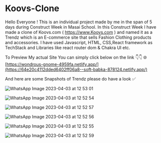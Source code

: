 # Koovs-Clone


Hello Everyone ! This is an individual project made by me in the span of 5 days during Construct Week in Masai School. In this Construct Week I have made a clone of Koovs.com ( https://www.Koovs.com ) and named it as a Trendz which is an E-commerce site that sells Fashion Clothing products and accessories. I have used Javascript, HTML, CSS,React framework as TechStack and Libraries like react router dom & Chakra UI etc.

To Preview My actual Site You can simply click below on the link 👇👇 🌐 [https://wondrous-gnome-4959fa.netlify.app/](https://64e20c4112dded6402ff06a8--soft-babka-878124.netlify.app/)

And here are some Snapshots of Trendz please do have a look ✅

![WhatsApp Image 2023-04-03 at 12 53 01](https://user-images.githubusercontent.com/119415006/229442546-04494898-9656-465e-8820-db6fcee04a06.jpg)


![WhatsApp Image 2023-04-03 at 12 52 54](https://user-images.githubusercontent.com/119415006/229442733-f3ec0e66-ae29-4058-b8d1-8ce3afe9e78a.jpg)


![WhatsApp Image 2023-04-03 at 12 52 57](https://user-images.githubusercontent.com/119415006/229442777-7ef8438b-6835-417b-b418-52ee44fc1f40.jpg)

![WhatsApp Image 2023-04-03 at 12 52 56](https://user-images.githubusercontent.com/119415006/229442816-75d587e9-a5b2-4bca-a4d6-a1bb9281e167.jpg)


![WhatsApp Image 2023-04-03 at 12 52 55](https://user-images.githubusercontent.com/119415006/229442935-3a8cec66-5db9-4571-800f-fcf38a866f4d.jpg)

![WhatsApp Image 2023-04-03 at 12 52 59](https://user-images.githubusercontent.com/119415006/229442989-95bbdc50-0272-42cf-b114-d853189e626c.jpg)


